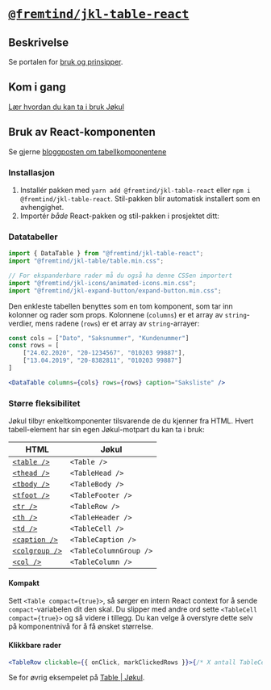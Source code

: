# [`@fremtind/jkl-table-react`](https://jokul.fremtind.no/komponenter/table)

## Beskrivelse

Se portalen for [bruk og prinsipper](https://jokul.fremtind.no/komponenter/table).

## Kom i gang

[Lær hvordan du kan ta i bruk Jøkul](https://jokul.fremtind.no/developer/getting-started/)

## Bruk av React-komponenten

Se gjerne [bloggposten om tabellkomponentene](https://jokul.fremtind.no/blog/tabeller/tabeller-i-2021/)

### Installasjon

1. Installér pakken med `yarn add @fremtind/jkl-table-react` eller `npm i @fremtind/jkl-table-react`. Stil-pakken blir automatisk installert som en avhengighet.
2. Importér _både_ React-pakken og stil-pakken i prosjektet ditt:

### Datatabeller

```js
import { DataTable } from "@fremtind/jkl-table-react";
import "@fremtind/jkl-table/table.min.css";

// For ekspanderbare rader må du også ha denne CSSen importert
import "@fremtind/jkl-icons/animated-icons.min.css";
import "@fremtind/jkl-expand-button/expand-button.min.css";
```

Den enkleste tabellen benyttes som en tom komponent, som tar inn kolonner og rader som props. Kolonnene (`columns`) er et array av `string`-verdier, mens radene (`rows`) er et array av `string`-arrayer:

```jsx
const cols = ["Dato", "Saksnummer", "Kundenummer"]
const rows = [
    ["24.02.2020", "20-1234567", "010203 99887"],
    ["13.04.2019", "20-8382811", "010203 99887"]
]

<DataTable columns={cols} rows={rows} caption="Saksliste" />
```

### Større fleksibilitet

Jøkul tilbyr enkeltkomponenter tilsvarende de du kjenner fra HTML. Hvert tabell-element har sin egen Jøkul-motpart du kan ta i bruk:

<table>
    <thead>
        <tr>
            <th>HTML</th>
            <th>Jøkul</th>
        </tr>
    </thead>
    <tbody>
        <tr>
            <td>
                <a href="https://developer.mozilla.org/en-US/docs/Web/HTML/Element/table">
                    <code>&lt;table /&gt;</code>
                </a>
            </td>
            <td>
                <code>&lt;Table /&gt;</code>
            </td>
        </tr>
        <tr>
            <td>
                <a href="https://developer.mozilla.org/en-US/docs/Web/HTML/Element/thead">
                    <code>&lt;thead /&gt;</code>
                </a>
            </td>
            <td>
                <code>&lt;TableHead /&gt;</code>
            </td>
        </tr>
        <tr>
            <td>
                <a href="https://developer.mozilla.org/en-US/docs/Web/HTML/Element/tbody">
                    <code>&lt;tbody /&gt;</code>
                </a>
            </td>
            <td>
                <code>&lt;TableBody /&gt;</code>
            </td>
        </tr>
        <tr>
            <td>
                <a href="https://developer.mozilla.org/en-US/docs/Web/HTML/Element/tfoot">
                    <code>&lt;tfoot /&gt;</code>
                </a>
            </td>
            <td>
                <code>&lt;TableFooter /&gt;</code>
            </td>
        </tr>
        <tr>
            <td>
                <a href="https://developer.mozilla.org/en-US/docs/Web/HTML/Element/tr">
                    <code>&lt;tr /&gt;</code>
                </a>
            </td>
            <td>
                <code>&lt;TableRow /&gt;</code>
            </td>
        </tr>
        <tr>
            <td>
                <a href="https://developer.mozilla.org/en-US/docs/Web/HTML/Element/th">
                    <code>&lt;th /&gt;</code>
                </a>
            </td>
            <td>
                <code>&lt;TableHeader /&gt;</code>
            </td>
        </tr>
        <tr>
            <td>
                <a href="https://developer.mozilla.org/en-US/docs/Web/HTML/Element/td">
                    <code>&lt;td /&gt;</code>
                </a>
            </td>
            <td>
                <code>&lt;TableCell /&gt;</code>
            </td>
        </tr>
        <tr>
            <td>
                <a href="https://developer.mozilla.org/en-US/docs/Web/HTML/Element/caption">
                    <code>&lt;caption /&gt;</code>
                </a>
            </td>
            <td>
                <code>&lt;TableCaption /&gt;</code>
            </td>
        </tr>
        <tr>
            <td>
                <a href="https://developer.mozilla.org/en-US/docs/Web/HTML/Element/colgroup">
                    <code>&lt;colgroup /&gt;</code>
                </a>
            </td>
            <td>
                <code>&lt;TableColumnGroup /&gt;</code>
            </td>
        </tr>
        <tr>
            <td>
                <a href="https://developer.mozilla.org/en-US/docs/Web/HTML/Element/col">
                    <code>&lt;col /&gt;</code>
                </a>
            </td>
            <td>
                <code>&lt;TableColumn /&gt;</code>
            </td>
        </tr>
    </tbody>
</table>

#### Kompakt

Sett `<Table compact={true}>`, så sørger en intern React context for å sende `compact`-variabelen dit den skal. Du slipper med andre ord sette `<TableCell compact={true}>` og så videre i tillegg. Du kan velge å overstyre dette selv på komponentnivå for å få ønsket størrelse.

#### Klikkbare rader

```jsx
<TableRow clickable={{ onClick, markClickedRows }}>{/* X antall TableCells */}</TableRow>
```

Se for øvrig eksempelet på [Table | Jøkul](https://jokul.fremtind.no/komponenter/table).
